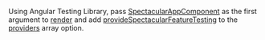 Using Angular Testing Library, pass [SpectacularAppComponent](../../../api/classes/SpectacularAppComponent.md) as the first argument to [render](https://testing-library.com/docs/angular-testing-library/api#render) and add [provideSpectacularFeatureTesting](../../../api/modules.md#providespectacularfeaturetesting) to the [providers](https://testing-library.com/docs/angular-testing-library/api#providers) array option.
